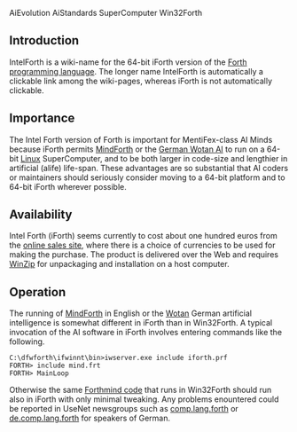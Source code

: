 AiEvolution AiStandards SuperComputer Win32Forth

## Introduction ##

IntelForth is a wiki-name for the 64-bit iForth version
of the [Forth programming language](http://en.wikipedia.org/wiki/Forth_(programming_language)). The longer name IntelForth is automatically a clickable link among the wiki-pages, whereas iForth is not automatically clickable.

## Importance ##

The Intel Forth version of Forth is important for MentiFex-class AI Minds
because iForth permits [MindForth](http://www.scn.org/~mentifex/mindforth.txt) or the [German Wotan AI](http://www.scn.org/~mentifex/DeKi.txt) to run on a 64-bit [Linux](http://cyborg.blogspot.com/2009/11/linux.html) SuperComputer, and to be both larger in code-size and lengthier in artificial (alife) life-span. These advantages are so substantial that AI coders or maintainers should seriously consider moving to a 64-bit platform and to 64-bit iForth wherever possible.

## Availability ##

Intel Forth (iForth) seems currently to cost about one hundred euros
from the [online sales site](http://store.kagi.com/cgi-bin/store.cgi?storeID=AMP_Live), where there is a choice of currencies to be used for making the purchase. The product is delivered over the Web and requires [WinZip](http://www.winzip.com) for unpackaging and installation on a host computer.

## Operation ##

The running of [MindForth](http://www.scn.org/~mentifex/mindforth.txt) in English or the [Wotan](http://www.scn.org/~mentifex/DeKi.txt) German artificial intelligence is somewhat different in iForth than in Win32Forth. A typical invocation of the AI software in iForth involves entering commands like the following.

```
C:\dfwforth\ifwinnt\bin>iwserver.exe include iforth.prf 
FORTH> include mind.frt 
FORTH> MainLoop 
```

Otherwise the same [Forthmind code](http://www.scn.org/~mentifex/mindforth.txt) that runs in Win32Forth should run also in iForth with only minimal tweaking. Any problems enountered could be reported in UseNet newsgroups such as [comp.lang.forth](http://groups.google.com/group/comp.lang.forth) or [de.comp.lang.forth](http://groups.google.com/group/de.comp.lang.forth) for speakers of German.